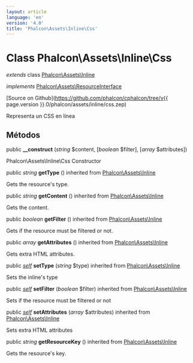 ```yaml
---
layout: article
language: 'en'
version: '4.0'
title: 'Phalcon\Assets\Inline\Css'
---
```

# Class **Phalcon\Assets\Inline\Css**

*extends* class [Phalcon\Assets\Inline](Phalcon_Assets_Inline)

*implements* [Phalcon\Assets\ResourceInterface](Phalcon_Assets_ResourceInterface)

[Source on Github](https://github.com/phalcon/cphalcon/tree/v{{ page.version }}.0/phalcon/assets/inline/css.zep)

Representa un CSS en línea

## Métodos

public **__construct** (*string* $content, [*boolean* $filter], [*array* $attributes])

Phalcon\Assets\Inline\Css Constructor

public *string* **getType** () inherited from [Phalcon\Assets\Inline](Phalcon_Assets_Inline)

Gets the resource's type.

public *string* **getContent** () inherited from [Phalcon\Assets\Inline](Phalcon_Assets_Inline)

Gets the content.

public *boolean* **getFilter** () inherited from [Phalcon\Assets\Inline](Phalcon_Assets_Inline)

Gets if the resource must be filtered or not.

public *array* **getAttributes** () inherited from [Phalcon\Assets\Inline](Phalcon_Assets_Inline)

Gets extra HTML attributes.

public [*self*](Phalcon_Assets_Inline_Css) **setType** (*string* $type) inherited from [Phalcon\Assets\Inline](Phalcon_Assets_Inline)

Sets the inline's type

public [*self*](Phalcon_Assets_Inline_Css) **setFilter** (*boolean* $filter) inherited from [Phalcon\Assets\Inline](Phalcon_Assets_Inline)

Sets if the resource must be filtered or not

public [*self*](Phalcon_Assets_Inline_Css) **setAttributes** (*array* $attributes) inherited from [Phalcon\Assets\Inline](Phalcon_Assets_Inline)

Sets extra HTML attributes

public *string* **getResourceKey** () inherited from [Phalcon\Assets\Inline](Phalcon_Assets_Inline)

Gets the resource's key.